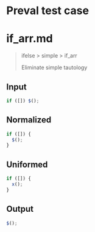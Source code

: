 # Preval test case

# if_arr.md

> ifelse > simple > if_arr
>
> Eliminate simple tautology

## Input

`````js filename=intro
if ([]) $();
`````

## Normalized

`````js filename=intro
if ([]) {
  $();
}
`````

## Uniformed

`````js filename=intro
if ([]) {
  x();
}
`````

## Output

`````js filename=intro
$();
`````
